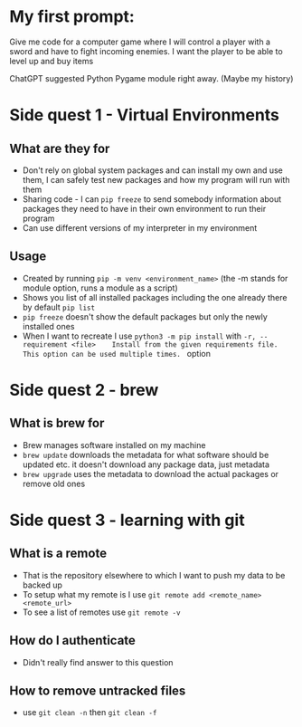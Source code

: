 # My first prompt:
Give me code for a computer game where I will control a player with a sword and have to fight incoming enemies. I want the player to be able to level up and buy items

ChatGPT suggested Python Pygame module right away. (Maybe my history)


# Side quest 1 - Virtual Environments

## What are they for
- Don't rely on global system packages and can install my own and use them, I can safely test new packages and how my program will run with them
- Sharing code - I can `pip freeze` to send somebody information about packages they need to have in their own environment to run their program
- Can use different versions of my interpreter in my environment

## Usage
- Created by running `pip -m venv <environment_name>` (the -m stands for module option, runs a module as a script)
- Shows you list of all installed packages including the one already there by default `pip list` 
- `pip freeze` doesn't show the default packages but only the newly installed ones
- When I want to recreate I use `python3 -m pip install` with `-r, --requirement <file>    Install from the given requirements file. This option can be used multiple times. ` option


# Side quest 2 - brew

## What is brew for
- Brew manages software installed on my machine 
- `brew update` downloads the metadata for what software should be updated etc. it doesn't download any package data, just metadata
- `brew upgrade` uses the metadata to download the actual packages or remove old ones

# Side quest 3 - learning with git

## What is a remote
- That is the repository elsewhere to which I want to push my data to be backed up
- To setup what my remote is I use `git remote add <remote_name> <remote_url>`
- To see a list of remotes use `git remote -v`

## How do I authenticate
- Didn't really find answer to this question

## How to remove untracked files
- use `git clean -n` then `git clean -f`